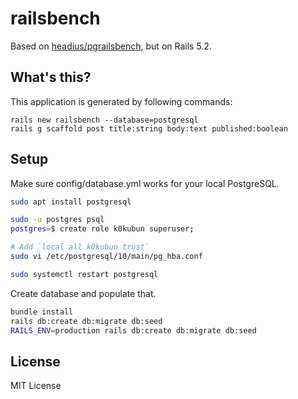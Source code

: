 # railsbench

Based on [headius/pgrailsbench](https://github.com/headius/pgrailsbench), but on Rails 5.2.

## What's this?

This application is generated by following commands:

```
rails new railsbench --database=postgresql
rails g scaffold post title:string body:text published:boolean
```

## Setup

Make sure config/database.yml works for your local PostgreSQL.

```bash
sudo apt install postgresql

sudo -u postgres psql
postgres=$ create role k0kubun superuser;

# Add `local all k0kubun trust`
sudo vi /etc/postgresql/10/main/pg_hba.conf

sudo systemctl restart postgresql
```

Create database and populate that.

```bash
bundle install
rails db:create db:migrate db:seed
RAILS_ENV=production rails db:create db:migrate db:seed
```

## License

MIT License
